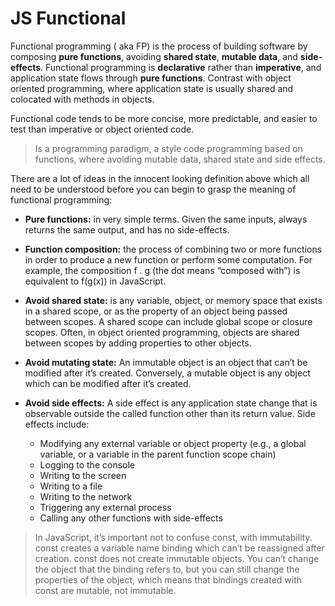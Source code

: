 # JS Functional

Functional programming ( aka FP) is the process of building software by composing **pure functions**, avoiding **shared state**, **mutable data**, and **side-effects**. Functional programming is **declarative** rather than **imperative**, and application state flows through **pure functions**. Contrast with object oriented programming, where application state is usually shared and colocated with methods in objects.

Functional code tends to be more concise, more predictable, and easier to test than imperative or object oriented code.

> Is a programming paradigm, a style code programming based on functions, where avoiding mutable data, shared state and side effects.

There are a lot of ideas in the innocent looking definition above which all need to be understood before you can begin to grasp the meaning of functional programming:

- **Pure functions:**
  in very simple terms. Given the same inputs, always returns the same output, and has no side-effects.

- **Function composition:**
  the process of combining two or more functions in order to produce a new function or perform some computation. For example, the composition f . g (the dot means “composed with”) is equivalent to f(g(x)) in JavaScript.

- **Avoid shared state:**
  is any variable, object, or memory space that exists in a shared scope, or as the property of an object being passed between scopes. A shared scope can include global scope or closure scopes. Often, in object oriented programming, objects are shared between scopes by adding properties to other objects.

- **Avoid mutating state:**
  An immutable object is an object that can’t be modified after it’s created. Conversely, a mutable object is any object which can be modified after it’s created.

- **Avoid side effects:**
  A side effect is any application state change that is observable outside the called function other than its return value. Side effects include:

  - Modifying any external variable or object property (e.g., a global variable, or a variable in the parent function scope chain)
  - Logging to the console
  - Writing to the screen
  - Writing to a file
  - Writing to the network
  - Triggering any external process
  - Calling any other functions with side-effects

> In JavaScript, it’s important not to confuse const, with immutability. const creates a variable name binding which can’t be reassigned after creation. const does not create immutable objects. You can’t change the object that the binding refers to, but you can still change the properties of the object, which means that bindings created with const are mutable, not immutable.

